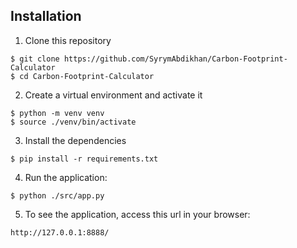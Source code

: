 ## Installation

1. Clone this repository
```
$ git clone https://github.com/SyrymAbdikhan/Carbon-Footprint-Calculator
$ cd Carbon-Footprint-Calculator
```

2. Create a virtual environment and activate it
```
$ python -m venv venv
$ source ./venv/bin/activate
```

3. Install the dependencies
```
$ pip install -r requirements.txt
```

4. Run the application:
```
$ python ./src/app.py
```

5. To see the application, access this url in your browser: 
```
http://127.0.0.1:8888/
```
